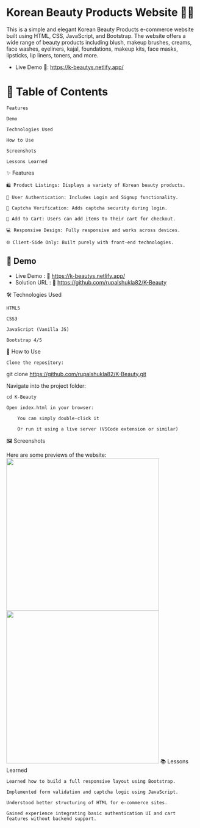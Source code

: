 # Korean Beauty Products Website 💄🌸

 This is a simple and elegant Korean Beauty Products e-commerce website built using HTML, CSS, JavaScript, and Bootstrap. The website offers a wide range of beauty products including blush, makeup brushes, creams, face washes, eyeliners, kajal, foundations, makeup kits, face masks, lipsticks, lip liners, toners, and more.

- Live Demo 🔗: https://k-beautys.netlify.app/

# 📌 Table of Contents

    Features

    Demo

    Technologies Used

    How to Use

    Screenshots

    Lessons Learned

✨ Features

    🛍️ Product Listings: Displays a variety of Korean beauty products.

    🔐 User Authentication: Includes Login and Signup functionality.

    🔐 Captcha Verification: Adds captcha security during login.

    🛒 Add to Cart: Users can add items to their cart for checkout.

    💻 Responsive Design: Fully responsive and works across devices.

    🌐 Client-Side Only: Built purely with front-end technologies.

## 🔗 Demo

 -  Live Demo : 🔗 https://k-beautys.netlify.app/
 -  Solution URL : 🔗 https://github.com/rupalshukla82/K-Beauty

🛠 Technologies Used

    HTML5

    CSS3

    JavaScript (Vanilla JS)

    Bootstrap 4/5

🚀 How to Use

    Clone the repository:

git clone https://github.com/rupalshukla82/K-Beauty.git

Navigate into the project folder:

    cd K-Beauty

    Open index.html in your browser:

        You can simply double-click it

        Or run it using a live server (VSCode extension or similar)

🖼 Screenshots

Here are some previews of the website:
<img src="/assets/Home.png" width="400"> <img src="/assests/Login.png" width="400">
📚 Lessons Learned

    Learned how to build a full responsive layout using Bootstrap.

    Implemented form validation and captcha logic using JavaScript.

    Understood better structuring of HTML for e-commerce sites.

    Gained experience integrating basic authentication UI and cart features without backend support.

